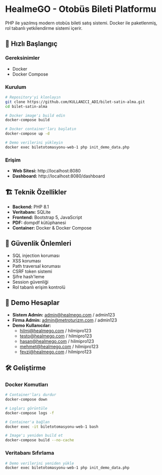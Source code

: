 # HealmeGO - Otobüs Bileti Platformu

PHP ile yazılmış modern otobüs bileti satış sistemi. Docker ile paketlenmiş, rol tabanlı yetkilendirme sistemi içerir.

## 🚀 Hızlı Başlangıç

### Gereksinimler
- Docker
- Docker Compose

### Kurulum
```bash
# Repository'yi klonlayın
git clone https://github.com/KULLANICI_ADI/bilet-satin-alma.git
cd bilet-satin-alma

# Docker image'ı build edin
docker-compose build

# Docker container'ları başlatın
docker-compose up -d

# Demo verilerini yükleyin
docker exec biletotomasyonu-web-1 php init_demo_data.php
```

### Erişim
- **Web Sitesi:** http://localhost:8080
- **Dashboard:** http://localhost:8080/dashboard

## 🏗️ Teknik Özellikler

- **Backend:** PHP 8.1
- **Veritabanı:** SQLite
- **Frontend:** Bootstrap 5, JavaScript
- **PDF:** dompdf kütüphanesi
- **Container:** Docker & Docker Compose

## 🔐 Güvenlik Önlemleri

- SQL injection koruması
- XSS koruması  
- Path traversal koruması
- CSRF token sistemi
- Şifre hash'leme
- Session güvenliği
- Rol tabanlı erişim kontrolü

## 👥 Demo Hesaplar

- **Sistem Admin:** admin@healmego.com / admin123
- **Firma Admin:** admin@metroturizm.com / admin123
- **Demo Kullanıcılar:** 
  - hilmi@healmego.com / hilmipro123
  - testo@healmego.com / hilmipro123
  - hasan@healmego.com / hilmipro123
  - mehmet@healmego.com / hilmipro123
  - fevzi@healmego.com / hilmipro123

## 🛠️ Geliştirme

### Docker Komutları
```bash
# Container'ları durdur
docker-compose down

# Logları görüntüle
docker-compose logs -f

# Container'a bağlan
docker exec -it biletotomasyonu-web-1 bash

# Image'ı yeniden build et
docker-compose build --no-cache
```

### Veritabanı Sıfırlama
```bash
# Demo verilerini yeniden yükle
docker exec biletotomasyonu-web-1 php init_demo_data.php
```
